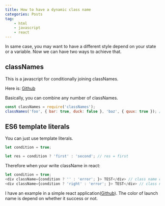 ```yaml
---
title: How to have a dynamic class name
categories: Posts
tag:
    - html
    - javascript
    - react
---
```


In same case, you may want to have a different style depend on your state or a variable. Now we can have two ways to achieve that.

## classNames

This is a javascript for conditionally joining classNames.

Here is: [Github](https://github.com/JedWatson/classnames)

Basically, you can combine any number of classNames.

```js
const classNames = require('classNames');
classNames('foo', { bar: true, duck: false }, 'baz', { quux: true }); // => 'foo bar baz quux'
```

## ES6 template literals

You can just use template literals.

```js
let condition = true;

let res = condition ? 'first' : 'second'; // res = first
```

Therefore when your write className in react:

```js
let condition = true;
<div className={condition ? '' : 'error'; }> TEST</div> // class name can be exist or not
<div className={condition ? 'right' : 'error'; }> TEST</div> // class name can be right or error
```

I have an example in a simple react application([Github](https://github.com/TyrangYang/SpaceX_graphql_react)). The color of launch name is depend on whether it success or not.
